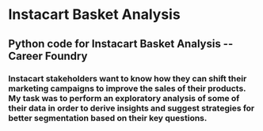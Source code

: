 # Instacart Basket Analysis
## Python code for Instacart Basket Analysis -- Career Foundry

### Instacart stakeholders want to know how they can shift their marketing campaigns to improve the sales of their products. My task was to perform an exploratory analysis of some of their data in order to derive insights and suggest strategies for better segmentation based on their key questions. 





